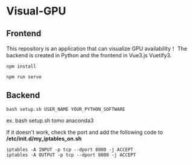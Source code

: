 # Visual-GPU
## Frontend

This repository is an application that can visualize GPU availability！
The backend is created in Python and the frontend in Vue3.js Vuetify3.

```
npm install 
```

```
npm run serve
```

## Backend

```
bash setup.sh USER_NAME YOUR_PYTHON_SOFTWARE
```
ex. bash setup.sh tomo anaconda3

If it doesn't work, check the port and add the following code to **/etc/init.d/my_iptables_on.sh**

```
iptables -A INPUT -p tcp --dport 8000 -j ACCEPT
iptables -A OUTPUT -p tcp --dport 8000 -j ACCEPT
```